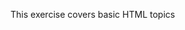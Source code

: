 
<!DOCTYPE html>
<html>
    <head>
        <title>HTML excercise</title>
    </head>
    <body>
       <p>This exercise covers basic HTML topics</p>
    </body>
</html>
